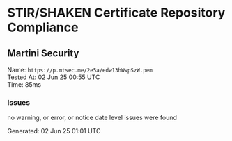# STIR/SHAKEN Certificate Repository Compliance

## Martini Security

Name: `https://p.mtsec.me/2e5a/edw13hWwpSzW.pem`\
Tested At: 02 Jun 25 00:55 UTC\
Time: 85ms

### Issues

no warning, or error, or notice date level issues were found

Generated: 02 Jun 25 01:01 UTC